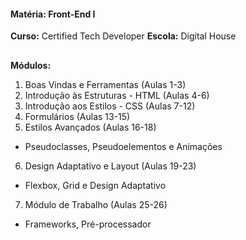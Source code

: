 #### **Matéria:** Front-End I

**Curso:** Certified Tech Developer
**Escola:** Digital House

##

**Módulos:**
1. Boas Vindas e Ferramentas (Aulas 1-3)
2. Introdução às Estruturas - HTML (Aulas 4-6)
3. Introdução aos Estilos - CSS (Aulas 7-12)
4. Formulários (Aulas 13-15)
5. Estilos Avançados (Aulas 16-18)
- Pseudoclasses, Pseudoelementos e Animações
6. Design Adaptativo e Layout (Aulas 19-23)
- Flexbox, Grid e Design Adaptativo
7. Módulo de Trabalho (Aulas 25-26)
- Frameworks, Pré-processador
